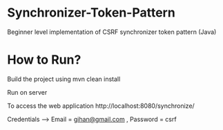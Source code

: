 # Synchronizer-Token-Pattern
Beginner level implementation of CSRF synchronizer token pattern (Java) 
# How to Run?
Build the project using mvn clean install

Run on server

To access the web application http://localhost:8080/synchronize/

Credentials --> Email = gihan@gmail.com , Password = csrf
